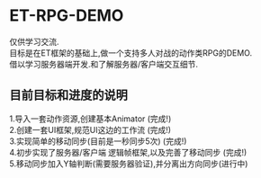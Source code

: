 # ET-RPG-DEMO
仅供学习交流.  
目标是在ET框架的基础上,做一个支持多人对战的动作类RPG的DEMO.   
借以学习服务器端开发.和了解服务器/客户端交互细节.  

## 目前目标和进度的说明   
1.导入一套动作资源,创建基本Animator (完成!)    
2.创建一套UI框架,规范UI这边的工作流 (完成!)   
3.实现简单的移动同步(目前是一秒同步5次) (完成!)    
4.初步实现了服务器/客户端 逻辑帧框架,以及完善了移动同步 (完成!)   
5.移动同步加入Y轴判断(需要服务器验证),并分离出方向同步(进行中)  
